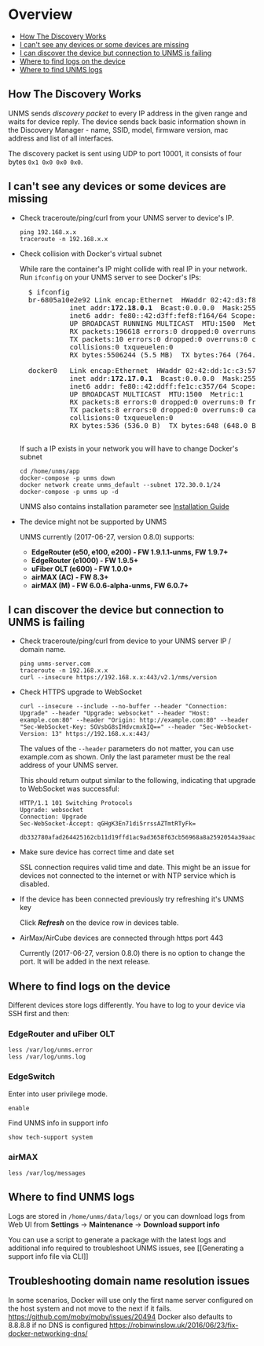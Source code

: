 # Overview

- [How The Discovery Works](#how-the-discovery-works)
- [I can't see any devices or some devices are missing](#i-cant-see-any-devices-or-some-devices-are-missing)
- [I can discover the device but connection to UNMS is failing](#i-can-discover-the-device-but-connection-to-unms-is-failing)
- [Where to find logs on the device](#where-to-find-logs-on-the-device)
- [Where to find UNMS logs](#where-to-find-unms-logs)

## How The Discovery Works

UNMS sends _discovery packet_ to every IP address in the given range and waits for device reply. The device sends back basic information shown in the Discovery Manager - name, SSID, model, firmware version, mac address and list of all interfaces.

The discovery packet is sent using UDP to port 10001, it consists of four bytes `0x1 0x0 0x0 0x0`.

## I can't see any devices or some devices are missing

- Check traceroute/ping/curl from your UNMS server to device's IP.
    ```
    ping 192.168.x.x
    traceroute -n 192.168.x.x
    ```

- Check collision with Docker's virtual subnet

    While rare the container's IP might collide with real IP in your network. Run `ifconfig` on your UNMS server to see Docker's IPs:
    <pre>
    $ ifconfig
    br-6805a10e2e92 Link encap:Ethernet  HWaddr 02:42:d3:f8:f1:64
              inet addr:<b>172.18.0.1</b>  Bcast:0.0.0.0  Mask:255.255.0.0
              inet6 addr: fe80::42:d3ff:fef8:f164/64 Scope:Link
              UP BROADCAST RUNNING MULTICAST  MTU:1500  Metric:1
              RX packets:196618 errors:0 dropped:0 overruns:0 frame:0
              TX packets:10 errors:0 dropped:0 overruns:0 carrier:0
              collisions:0 txqueuelen:0
              RX bytes:5506244 (5.5 MB)  TX bytes:764 (764.0 B)
    
    docker0   Link encap:Ethernet  HWaddr 02:42:dd:1c:c3:57
              inet addr:<b>172.17.0.1</b>  Bcast:0.0.0.0  Mask:255.255.0.0
              inet6 addr: fe80::42:ddff:fe1c:c357/64 Scope:Link
              UP BROADCAST MULTICAST  MTU:1500  Metric:1
              RX packets:8 errors:0 dropped:0 overruns:0 frame:0
              TX packets:8 errors:0 dropped:0 overruns:0 carrier:0
              collisions:0 txqueuelen:0
              RX bytes:536 (536.0 B)  TX bytes:648 (648.0 B)
    </pre>
    If such a IP exists in your network you will have to change Docker's subnet

    ```
    cd /home/unms/app
    docker-compose -p unms down
    docker network create unms_default --subnet 172.30.0.1/24
    docker-compose -p unms up -d
    ```

    UNMS also contains installation parameter see [Installation Guide](https://github.com/Ubiquiti-App/UNMS/wiki/Installation-&-Update#-changing-the-unms-containers-ip-address-optional)

- The device might not be supported by UNMS

    UNMS currently (2017-06-27, version 0.8.0) supports:

    * **EdgeRouter (e50, e100, e200) - FW 1.9.1.1-unms, FW 1.9.7+**
    * **EdgeRouter (e1000) - FW 1.9.5+**
    * **uFiber OLT (e600) - FW 1.0.0+**
    * **airMAX (AC) - FW 8.3+**
    * **airMAX (M) - FW 6.0.6-alpha-unms, FW 6.0.7+**

## I can discover the device but connection to UNMS is failing

- Check traceroute/ping/curl from device to your UNMS server IP / domain name.
    ```
    ping unms-server.com
    traceroute -n 192.168.x.x
    curl --insecure https://192.168.x.x:443/v2.1/nms/version
    ```

- Check HTTPS upgrade to WebSocket
    ```
    curl --insecure --include --no-buffer --header "Connection: Upgrade" --header "Upgrade: websocket" --header "Host: example.com:80" --header "Origin: http://example.com:80" --header "Sec-WebSocket-Key: SGVsbG8sIHdvcmxkIQ==" --header "Sec-WebSocket-Version: 13" https://192.168.x.x:443/
    ```
  The values of the `--header` parameters do not matter, you can use example.com as shown. Only the last parameter must be the real address of your UNMS server.

  This should return output similar to the following, indicating that upgrade to WebSocket was successful:
    ```
    HTTP/1.1 101 Switching Protocols
    Upgrade: websocket
    Connection: Upgrade
    Sec-WebSocket-Accept: qGHgK3En71di5rrssAZTmtRTyFk=
  
  db332780afad264425162cb11d19ffd1ac9ad3658f63cb56968a8a2592054a39aac950bcdae301e39eea75f28c7d3e7dd32a568f0fcf67f25b692434c825ffc7d13b7f8bcec1fb649919d784723f039ef50deb939eeb2b1bd602f56339ac20b65b3
    ```


- Make sure device has correct time and date set

    SSL connection requires valid time and date. This might be an issue for devices not connected to the internet or with NTP service which is disabled.

- If the device has been connected previously try refreshing it's UNMS key

    Click **_Refresh_** on the device row in devices table.

- AirMax/AirCube devices are connected through https port 443

    Currently (2017-06-27, version 0.8.0) there is no option to change the port. It will be added in the next release.

## Where to find logs on the device

Different devices store logs differently. You have to log to your device via SSH first and then:

### **EdgeRouter** and **uFiber OLT**

    less /var/log/unms.error
    less /var/log/unms.log
 
### **EdgeSwitch**

Enter into user privilege mode.

    enable

Find UNMS info in support info

    show tech-support system

### **airMAX**

    less /var/log/messages

## Where to find UNMS logs

Logs are stored in `/home/unms/data/logs/` or you can download logs from Web UI from **Settings** -> **Maintenance** -> **Download support info**

You can use a script to generate a package with the latest logs and additional info required to troubleshoot UNMS issues, see [[Generating a support info file via CLI]]


## Troubleshooting domain name resolution issues

In some scenarios, Docker will use only the first name server configured on the host system and not move to the next if it fails. https://github.com/moby/moby/issues/20494
Docker also defaults to 8.8.8.8 if no DNS is configured https://robinwinslow.uk/2016/06/23/fix-docker-networking-dns/